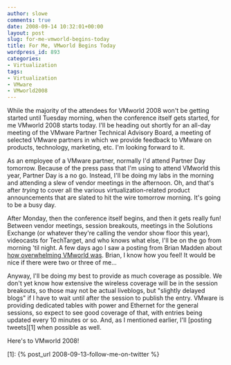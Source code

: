 ```yaml
---
author: slowe
comments: true
date: 2008-09-14 10:32:01+00:00
layout: post
slug: for-me-vmworld-begins-today
title: For Me, VMworld Begins Today
wordpress_id: 893
categories:
- Virtualization
tags:
- Virtualization
- VMware
- VMworld2008
---
```


While the majority of the attendees for VMworld 2008 won't be getting started until Tuesday morning, when the conference itself gets started, for me VMworld 2008 starts today. I'll be heading out shortly for an all-day meeting of the VMware Partner Technical Advisory Board, a meeting of selected VMware partners in which we provide feedback to VMware on products, technology, marketing, etc. I'm looking forward to it.

As an employee of a VMware partner, normally I'd attend Partner Day tomorrow. Because of the press pass that I'm using to attend VMworld this year, Partner Day is a no go. Instead, I'll be doing my labs in the morning and attending a slew of vendor meetings in the afternoon. Oh, and that's after _trying_ to cover all the various virtualization-related product announcements that are slated to hit the wire tomorrow morning. It's going to be a busy day.

After Monday, then the conference itself begins, and then it gets really fun! Between vendor meetings, session breakouts, meetings in the Solutions Exchange (or whatever they're calling the vendor show floor this year), videocasts for TechTarget, and who knows what else, I'll be on the go from morning 'til night. A few days ago I saw a posting from Brian Madden about [how overwhelming VMworld was](http://www.brianmadden.com/blog/BrianMadden/Holy-Moly-VMworld-is-so-huge-I-want-to-cry-And-not-in-a-good-way). Brian, I know how you feel! It would be nice if there were two or three of me...

Anyway, I'll be doing my best to provide as much coverage as possible. We don't yet know how extensive the wireless coverage will be in the session breakouts, so those may not be actual liveblogs, but "slightly delayed blogs" if I have to wait until after the session to publish the entry. VMware is providing dedicated tables with power and Ethernet for the general sessions, so expect to see good coverage of that, with entries being updated every 10 minutes or so. And, as I mentioned earlier, I'll [posting tweets][1] when possible as well.

Here's to VMworld 2008!

[1]: {% post_url 2008-09-13-follow-me-on-twitter %}
